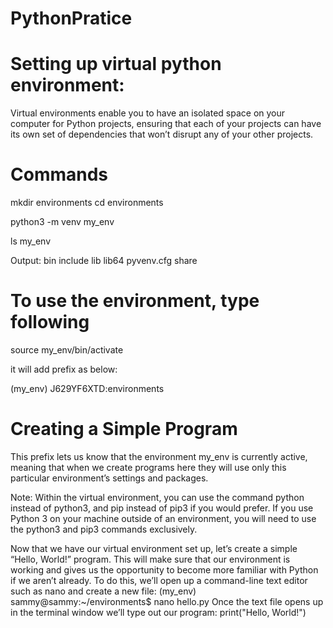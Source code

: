 # PythonPratice

# Setting up virtual python environment:

Virtual environments enable you to have an isolated space on your computer for Python projects, ensuring that each of your projects can have its own set of dependencies that won’t disrupt any of your other projects.

# Commands

mkdir environments
cd environments

python3 -m venv my_env

ls my_env

Output:
bin include lib lib64 pyvenv.cfg share

# To use the environment, type following

source my_env/bin/activate

it will add prefix as below:

(my_env) J629YF6XTD:environments

# Creating a Simple Program

This prefix lets us know that the environment my_env is currently active, meaning that when we create programs here they will use only this particular environment’s settings and packages.

Note: Within the virtual environment, you can use the command python instead of python3, and pip instead of pip3 if you would prefer. If you use Python 3 on your machine outside of an environment, you will need to use the python3 and pip3 commands exclusively.

Now that we have our virtual environment set up, let’s create a simple “Hello, World!” program. This will make sure that our environment is working and gives us the opportunity to become more familiar with Python if we aren’t already.
To do this, we’ll open up a command-line text editor such as nano and create a new file:
(my_env) sammy@sammy:~/environments\$ nano hello.py
Once the text file opens up in the terminal window we’ll type out our program:
print("Hello, World!")
